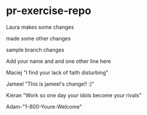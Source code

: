 # pr-exercise-repo

Laura makes some changes

made some other changes

sample branch changes

Add your name and and one other line here




Maciej
"I find your lack of faith disturbing"

Jameel
"This is jameel's change!! :)"

Kieran
"Work so one day your idols become your rivals"

Adam-"1-800-Youre-Welcome"

